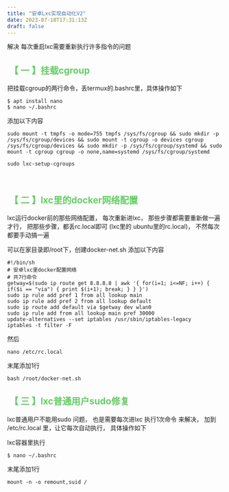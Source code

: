 ```yaml
---                                           
title: "安卓Lxc实现自动化V2"                                
date: 2023-07-18T17:31:13Z                    
draft: false                                  
---
```


解决 每次重启lxc需要重新执行许多指令的问题
<!--more-->

## <font color=#66CC66> 【 一 】挂载cgroup </font>
把挂载cgroup的两行命令，丢termux的.bashrc里，具体操作如下
```
$ apt install nano
$ nano ~/.bashrc
```

添加以下内容
```
sudo mount -t tmpfs -o mode=755 tmpfs /sys/fs/cgroup && sudo mkdir -p /sys/fs/cgroup/devices && sudo mount -t cgroup -o devices cgroup /sys/fs/cgroup/devices && sudo mkdir -p /sys/fs/cgroup/systemd && sudo mount -t cgroup cgroup -o none,name=systemd /sys/fs/cgroup/systemd

sudo lxc-setup-cgroups
```

&nbsp; 


## <font color=#66CC66> 【 二 】lxc里的docker网络配置 </font>
lxc运行docker前的那些网络配置，
每次重新进lxc，
那些步骤都需要重新做一遍才行，
把那些步骤，都丢rc.local即可
(lxc里的 ubuntu里的rc.local)，
不然每次都要手动搞一遍


可以在家目录即/root下，创建docker-net.sh
添加以下内容
```
#!/bin/sh
# 安卓lxc里docker配置网络
# 共7行命令
getway=$(sudo ip route get 8.8.8.8 | awk '{ for(i=1; i<=NF; i++) { if($i == "via") { print $(i+1); break; } } }')
sudo ip rule add pref 1 from all lookup main
sudo ip rule add pref 2 from all lookup default
sudo ip route add default via $getway dev wlan0
sudo ip rule add from all lookup main pref 30000
update-alternatives --set iptables /usr/sbin/iptables-legacy
iptables -t filter -F
```

然后
```
nano /etc/rc.local
```
末尾添加1行
```
bash /root/docker-net.sh
```


## <font color=#66CC66> 【 三 】lxc普通用户sudo修复 </font>
lxc普通用户不能用sudo 问题，
也是需要每次进lxc 执行1次命令 来解决，
加到 /etc/rc.local 里，让它每次自动执行，
具体操作如下

lxc容器里执行
```
$ nano ~/.bashrc
```

末尾添加1行
```
mount -n -o remount,suid /
```
